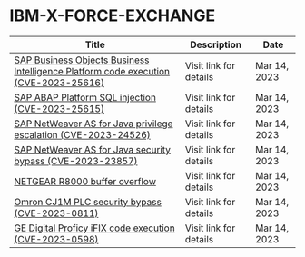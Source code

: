

# IBM-X-FORCE-EXCHANGE

 |Title|Description|Date|
 |---|---|---|
 |[SAP Business Objects Business Intelligence Platform code execution (CVE-2023-25616)](https://exchange.xforce.ibmcloud.com/activity/list?filter=Vulnerabilities)|Visit link for details|Mar 14, 2023|
 |[SAP ABAP Platform SQL injection (CVE-2023-25615)](https://exchange.xforce.ibmcloud.com/activity/list?filter=Vulnerabilities)|Visit link for details|Mar 14, 2023|
 |[SAP NetWeaver AS for Java privilege escalation (CVE-2023-24526)](https://exchange.xforce.ibmcloud.com/activity/list?filter=Vulnerabilities)|Visit link for details|Mar 14, 2023|
 |[SAP NetWeaver AS for Java security bypass (CVE-2023-23857)](https://exchange.xforce.ibmcloud.com/activity/list?filter=Vulnerabilities)|Visit link for details|Mar 14, 2023|
 |[NETGEAR R8000 buffer overflow](https://exchange.xforce.ibmcloud.com/activity/list?filter=Vulnerabilities)|Visit link for details|Mar 14, 2023|
 |[Omron CJ1M PLC security bypass (CVE-2023-0811)](https://exchange.xforce.ibmcloud.com/activity/list?filter=Vulnerabilities)|Visit link for details|Mar 14, 2023|
 |[GE Digital Proficy iFIX code execution (CVE-2023-0598)](https://exchange.xforce.ibmcloud.com/activity/list?filter=Vulnerabilities)|Visit link for details|Mar 14, 2023|
 